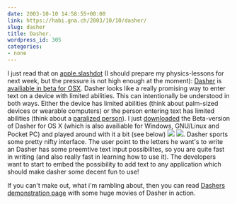 ```yaml
---
date: 2003-10-10 14:58:55+00:00
link: https://habi.gna.ch/2003/10/10/dasher/
slug: dasher
title: Dasher.
wordpress_id: 305
categories:
- none
---
```


I just read that on [apple.slashdot](http://apple.slashdot.org/) (I should prepare my physics-lessons for next week, but the pressure is not high enough at the moment): [Dasher](http://www.inference.phy.cam.ac.uk/dasher/) is [availiable in beta for OSX](http://apple.slashdot.org/article.pl?sid=03/06/11/004239&mode=thread&tid=182&tid=185).
Dasher looks like a really promising way to enter text on a device with limited abilities. This can intentionally be understood in both ways. Either the device has limited abilities (think about palm-sized devices or wearable computers) or the person entering text has limited abilities (think about a [paralized person](http://www.inference.phy.cam.ac.uk/dasher/SpecialNeeds.html)).
I just [downloaded](http://www.inference.phy.cam.ac.uk/dasher/Download.html) the Beta-version of Dasher for OS X (which is also availiable for Windows, GNU/Linux and Pocket PC) and played around with it a bit (see below)
[![](https://habi.gna.ch/blog/images/dasher1-tm.jpg)](https://habi.gna.ch/blog/images/dasher1.jpg) [![](https://habi.gna.ch/blog/images/dasher2-tm.jpg)](https://habi.gna.ch/blog/images/dasher2.jpg).
Dasher sports some pretty nifty interface. The user point to the letters he want's to write an Dasher has some preemtive text input possibilites, so you are quite fast in writing (and also really fast in learning how to use it). The developers want to start to embed the possibility to add text to any application which should make dasher some decent fun to use!

If you can't make out, what i'm rambling about, then you can read [Dashers demonstration page](http://www.inference.phy.cam.ac.uk/dasher/Novice.html) with some huge movies of Dasher in action.
